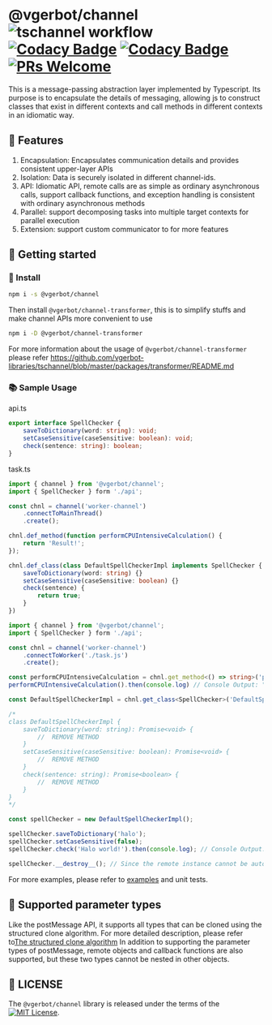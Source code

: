# @vgerbot/channel ![tschannel workflow](https://github.com/y1j2x34/channel-ts/actions/workflows/runtest.yml/badge.svg) [![Codacy Badge](https://app.codacy.com/project/badge/Grade/31decce284d2467fbcbf17bbdf189cf5)](https://www.codacy.com/gh/vgerbot-libraries/tschannel/dashboard?utm_source=github.com&amp;utm_medium=referral&amp;utm_content=vgerbot-libraries/tschannel&amp;utm_campaign=Badge_Grade) [![Codacy Badge](https://app.codacy.com/project/badge/Coverage/31decce284d2467fbcbf17bbdf189cf5)](https://www.codacy.com/gh/vgerbot-libraries/tschannel/dashboard?utm_source=github.com&utm_medium=referral&utm_content=vgerbot-libraries/tschannel&utm_campaign=Badge_Coverage) [![PRs Welcome](https://img.shields.io/badge/PRs-welcome-brightgreen.svg?style=square)](https://makeapullrequest.com)

This is a message-passing abstraction layer implemented by Typescript. Its purpose is to encapsulate the details of messaging, allowing js to construct classes that exist in different contexts and call methods in different contexts in an idiomatic way.

## 💪 Features

1. Encapsulation: Encapsulates communication details and provides consistent upper-layer APIs
2. Isolation: Data is securely isolated in different channel-ids.
3. API: Idiomatic API, remote calls are as simple as ordinary asynchronous calls, support callback functions, and exception handling is consistent with ordinary asynchronous methods
4. Parallel: support decomposing tasks into multiple target contexts for parallel execution
5. Extension: support custom communicator to for more features

## 📖 Getting started

### 🔌 Install

```sh
npm i -s @vgerbot/channel
```

Then install `@vgerbot/channel-transformer`, this is to simplify stuffs and make channel APIs more convenient to use

```sh
npm i -D @vgerbot/channel-transformer
```

For more information about the usage of `@vgerbot/channel-transformer` please refer <https://github.com/vgerbot-libraries/tschannel/blob/master/packages/transformer/README.md>

### 📚 Sample Usage

api.ts

```ts
export interface SpellChecker {
    saveToDictionary(word: string): void;
    setCaseSensitive(caseSensitive: boolean): void;
    check(sentence: string): boolean;
}
```

task.ts

```ts
import { channel } from '@vgerbot/channel';
import { SpellChecker } form './api';

const chnl = channel('worker-channel')
    .connectToMainThread()
    .create();

chnl.def_method(function performCPUIntensiveCalculation() {
    return 'Result!';
});

chnl.def_class(class DefaultSpellCheckerImpl implements SpellChecker {
    saveToDictionary(word: string) {}
    setCaseSensitive(caseSensitive: boolean) {}
    check(sentence) {
        return true;
    }
})
```

```ts
import { channel } from '@vgerbot/channel';
import { SpellChecker } form './api';

const chnl = channel('worker-channel')
    .connectToWorker('./task.js')
    .create();

const performCPUIntensiveCalculation = chnl.get_method<() => string>('performCPUIntensiveCalculation');
performCPUIntensiveCalculation().then(console.log) // Console Output: "Result!"

const DefaultSpellCheckerImpl = chnl.get_class<SpellChecker>('DefaultSpellCheckerImpl');

/*
class DefaultSpellCheckerImpl {
    saveToDictionary(word: string): Promise<void> {
        //  REMOVE METHOD
    }
    setCaseSensitive(caseSensitive: boolean): Promise<void> {
        //  REMOVE METHOD
    }
    check(sentence: string): Promise<boolean> {
        //  REMOVE METHOD
    }
}
*/

const spellChecker = new DefaultSpellCheckerImpl();

spellChecker.saveToDictionary('halo');
spellChecker.setCaseSensitive(false);
spellChecker.check('Halo world!').then(console.log); // Console Output: true

spellChecker.__destroy__(); // Since the remote instance cannot be automatically cleared by the GC, it must be destroyed manually.
```

For more examples, please refer to [examples](https://github.com/vgerbot-libraries/tschannel/tree/master/packages/examples) and unit tests.

## 🛴 Supported parameter types

Like the postMessage API, it supports all types that can be cloned using the structured clone algorithm. For more detailed description, please refer to[The structured clone algorithm](https://developer.mozilla.org/en-US/docs/Web/API/Web_Workers_API/Structured_clone_algorithm)
In addition to supporting the parameter types of postMessage, remote objects and callback functions are also supported, but these two types cannot be nested in other objects.


## 📘 LICENSE

The `@vgerbot/channel` library is released under the terms of the [![MIT License](https://badgen.net/github/license/y1j2x34/tschannel)](https://github.com/y1j2x34/tschannel/blob/master/LICENSE).
